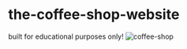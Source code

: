 # the-coffee-shop-website
built for educational purposes only!
![coffee-shop](https://github.com/vitalinx7/the-coffee-shop-website/assets/118381602/c766fc21-4198-4b97-b8d3-d4f8cc6e0d37)
